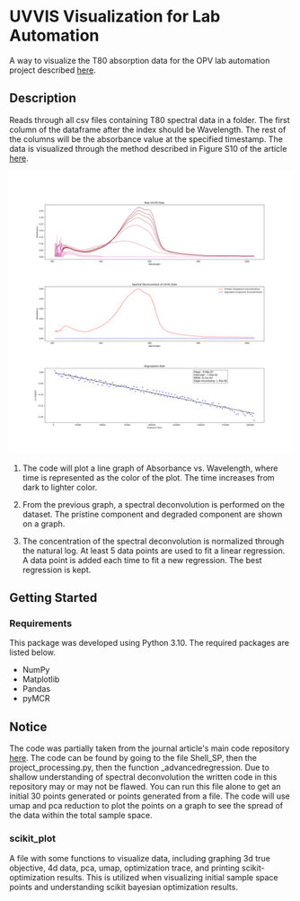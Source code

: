 # UVVIS Visualization for Lab Automation
A way to visualize the T80 absorption data for the OPV lab automation project described [here](https://github.com/changhwang/Lab_Automation/tree/master?tab=readme-ov-file#further-details).

## Description
Reads through all csv files containing T80 spectral data in a folder. The first column of the dataframe after the index should be Wavelength. 
The rest of the columns will be the absorbance value at the specified timestamp. The data is visualized through the method described in Figure S10 of the article [here](https://doi.org/10.1126/science.adi1407).

![UVVIS Visualization](uvvis_visual.png)

1. The code will plot a line graph of Absorbance vs. Wavelength, where time is represented as the color of the plot.
The time increases from dark to lighter color.

2. From the previous graph, a spectral deconvolution is performed on the dataset. The pristine component and degraded component are shown on a graph.

3. The concentration of the spectral deconvolution is normalized through the natural log. At least 5 data points are used to fit a linear regression. A data point is added each time to fit a new regression.
The best regression is kept. 

## Getting Started
### Requirements
This package was developed using Python 3.10. 
The required packages are listed below.

- NumPy
- Matplotlib
- Pandas
- pyMCR

## Notice
The code was partially taken from the journal article's main code repository [here](https://github.com/RBCanty/MIT_AMD_Platform). 
The code can be found by going to the file Shell_SP, then the project_processing.py, then the function _advancedregression.
Due to shallow understanding of spectral deconvolution the written code in this repository may or may not be flawed. 
You can run this file alone to get an initial 30 points generated or points generated from a file. The code will use umap and pca reduction to plot the points on a graph to see the spread of the data within the total sample space.

### scikit_plot
A file with some functions to visualize data, including graphing 3d true objective, 4d data, pca, umap, optimization trace, and printing scikit-optimization results. This is utilized when visualizing initial sample space points and understanding scikit bayesian optimization results.



